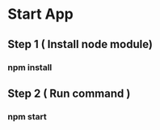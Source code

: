 # Start App

## Step 1 ( Install node module)

### npm install

## Step 2 ( Run command )

### npm start